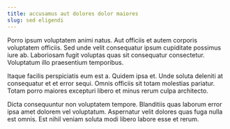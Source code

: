 ```yaml
---
title: accusamus aut dolores dolor maiores
slug: sed eligendi
---
```


Porro ipsum voluptatem animi natus. Aut officiis et autem corporis voluptatem officiis. Sed unde velit consequatur ipsum cupiditate possimus iure ab. Laboriosam fugit voluptas quas sit consequatur consectetur. Voluptatum illo praesentium temporibus.

Itaque facilis perspiciatis eum est a. Quidem ipsa et. Unde soluta deleniti at consequatur et et error sequi. Omnis officiis sit totam molestias pariatur. Totam porro maiores excepturi libero et minus rerum culpa architecto.

Dicta consequuntur non voluptatem tempore. Blanditiis quas laborum error ipsa amet dolorem vel voluptatum. Aspernatur velit dolores quas fuga nulla est omnis. Est nihil veniam soluta modi libero labore esse et rerum.
